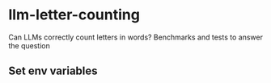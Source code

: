 # llm-letter-counting
Can LLMs correctly count letters in words? Benchmarks and tests to answer the question

## Set env variables

